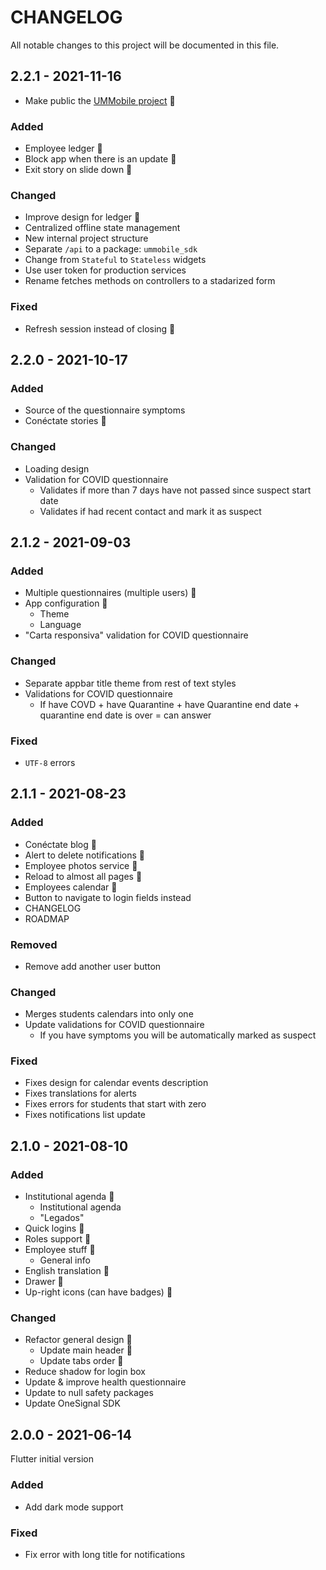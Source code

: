 # CHANGELOG
All notable changes to this project will be documented in this file.

## 2.2.1 - 2021-11-16
- Make public the [UMMobile project](https://github.com/UMMobile) 🎉
### Added
- Employee ledger 🎉
- Block app when there is an update 🎉
- Exit story on slide down 🎉
### Changed
- Improve design for ledger 🎉
- Centralized offline state management
- New internal project structure
- Separate `/api` to a package: `ummobile_sdk`
- Change from `Stateful` to `Stateless` widgets
- Use user token for production services
- Rename fetches methods on controllers to a stadarized form
### Fixed
- Refresh session instead of closing 🎉

## 2.2.0 - 2021-10-17
### Added
- Source of the questionnaire symptoms
- Conéctate stories 🎉
### Changed
- Loading design
- Validation for COVID questionnaire
  - Validates if more than 7 days have not passed since suspect start date
  - Validates if had recent contact and mark it as suspect

## 2.1.2 - 2021-09-03
### Added
- Multiple questionnaires (multiple users) 🎉
- App configuration 🎉
  - Theme
  - Language
- "Carta responsiva" validation for COVID questionnaire
### Changed
- Separate appbar title theme from rest of text styles
- Validations for COVID questionnaire
  - If have COVD + have Quarantine + have Quarantine end date + quarantine end date is over = can answer
### Fixed
- `UTF-8` errors

## 2.1.1 - 2021-08-23
### Added
- Conéctate blog 🎉
- Alert to delete notifications 🎉
- Employee photos service 🎉
- Reload to almost all pages 🎉
- Employees calendar 🎉
- Button to navigate to login fields instead
- CHANGELOG
- ROADMAP
### Removed 
- Remove add another user button
### Changed
- Merges students calendars into only one
- Update validations for COVID questionnaire
   - If you have symptoms you will be automatically marked as suspect
### Fixed
- Fixes design for calendar events description
- Fixes translations for alerts
- Fixes errors for students that start with zero
- Fixes notifications list update

## 2.1.0 - 2021-08-10
### Added
- Institutional agenda 🎉
  - Institutional agenda
  - "Legados"
- Quick logins 🎉
- Roles support 🎉
- Employee stuff 🎉
  - General info
- English translation 🎉
- Drawer 🎉
- Up-right icons (can have badges) 🎉
### Changed
- Refactor general design 🎉
  - Update main header 🎉
  - Update tabs order 🎉
- Reduce shadow for login box
- Update & improve health questionnaire
- Update to null safety packages
- Update OneSignal SDK

## 2.0.0 - 2021-06-14
Flutter initial version
### Added
- Add dark mode support
### Fixed
- Fix error with long title for notifications
